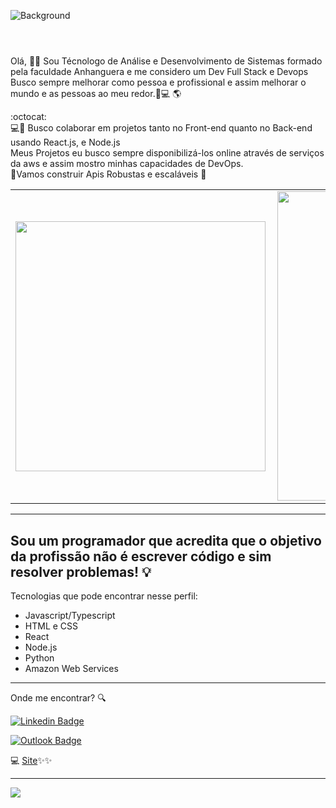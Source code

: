![Background](https://github.com/FranciscoBSpadaro/My-Profile/blob/master/background.png)
#
<br/> Olá, 🖖🏽 Sou Técnologo de Análise e Desenvolvimento de Sistemas formado pela faculdade Anhanguera e me considero um Dev Full Stack e Devops
<br/> Busco sempre melhorar como pessoa e profissional e assim melhorar o mundo e as pessoas ao meu redor.🏽‍💻 🌎

:octocat:
<br/> 💻💙 Busco colaborar em projetos tanto no Front-end quanto no Back-end usando React.js,  e Node.js 
<br/> Meus Projetos  eu busco sempre disponibilizá-los online através de serviços da aws e assim mostro minhas capacidades de DevOps.
<br/>🚀Vamos construir Apis Robustas e escaláveis 🚀

<center>
  <table>
    <tr>
        <td><img width="400px" align="left" src="https://github-readme-stats.vercel.app/api/top-langs/?username=FranciscoBSpadaro&hide=html&layout=compact&theme=chartreuse-dark" /></td>
        <td><img width="495px" align="left" src="https://github-readme-stats.vercel.app/api?username=FranciscoBSpadaro&theme=chartreuse-dark&show_icons=true"/></td>
    </tr>   
  </table>
</center>


---

## Sou um programador que acredita que o objetivo da profissão não é escrever código e sim resolver problemas! :bulb:

Tecnologias que pode encontrar nesse perfil:

- Javascript/Typescript
- HTML e CSS
- React
- Node.js
- Python
- Amazon Web Services


---

Onde me encontrar? :mag:

 [![Linkedin Badge](https://img.shields.io/badge/-FranciscoBianchiSpadaro-blue?style=flat-square&logo=Linkedin&logoColor=white&link=https://www.linkedin.com/in/franciscobspadar/)](https://www.linkedin.com/in/franciscobspadaro/) 
 <br/>
 
 [![Outlook Badge](https://img.shields.io/badge/-francisco.spadaro@outlook.com-c14438?style=flat-square&logo=Outlook&logoColor=white&link=mailto:francisco.spadaro@outlook.com)](mailto:francisco.spadaro@outlook.com)

💻 [Site](https://fbs-dev.netlify.app/)✨✨

---

![](https://komarev.com/ghpvc/?username=FranciscoBSpadarol&color=blue&style=flat)


